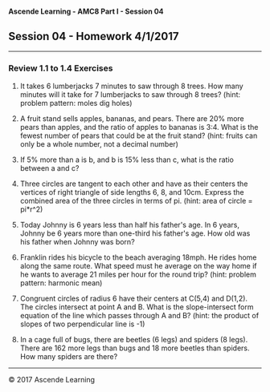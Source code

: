 #### Ascende Learning - AMC8 Part I - Session 04
## Session 04 - Homework 4/1/2017
- - - 

### Review 1.1 to 1.4 Exercises
1. It takes 6 lumberjacks 7 minutes to saw through 8 trees. How many minutes will it take for 7 lumberjacks to saw through 8 trees? (hint: problem pattern: moles dig holes)

2. A fruit stand sells apples, bananas, and pears. There are 20% more pears than apples, and the ratio of apples to bananas is 3:4. What is the fewest number of pears that could be at the fruit stand? (hint: fruits can only be a whole number, not a decimal number)

3. If 5% more than a is b, and b is 15% less than c, what is the ratio between a and c?

4. Three circles are tangent to each other and have as their centers the vertices of right triangle of side lengths 6, 8, and 10cm. Express the combined area of the three circles in terms of pi. (hint: area of circle = pi*r^2)

5. Today Johnny is 6 years less than half his father's age. In 6 years, Johnny be 6 years more than one-third his father's age. How old was his father when Johnny was born?

6. Franklin rides his bicycle to the beach averaging 18mph. He rides home along the same route. What speed must he average on the way home if he wants to average 21 miles per hour for the round trip? (hint: problem pattern: harmonic mean)

7. Congruent circles of radius 6 have their centers at C(5,4) and D(1,2). The circles intersect at point A and B. What is the slope-intersect form equation of the line which passes through A and B? (hint: the product of slopes of two perpendicular line is -1)

8. In a cage full of bugs, there are beetles (6 legs) and spiders (8 legs). There are 162 more legs than bugs and 18 more beetles than spiders. How many spiders are there?


- - -

<div class="footer">
    &copy; 2017 Ascende Learning
</div>

  
